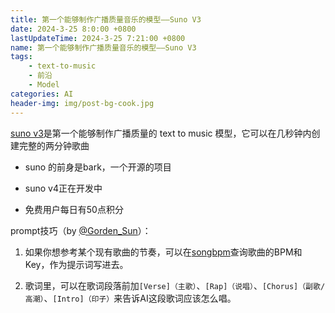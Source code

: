 ```yaml
---
title: 第一个能够制作广播质量音乐的模型——Suno V3
date: 2024-3-25 8:0:00 +0800
lastUpdateTime: 2024-3-25 7:21:00 +0800
name: 第一个能够制作广播质量音乐的模型——Suno V3
tags: 
    - text-to-music
    - 前沿
    - Model
categories: AI
header-img: img/post-bg-cook.jpg
---
```

    
[suno v3](https://www.suno.ai/)是第一个能够制作广播质量的 text to music 模型，它可以在几秒钟内创建完整的两分钟歌曲

* suno 的前身是bark，一个开源的项目

* suno v4正在开发中

* 免费用户每日有50点积分



prompt技巧（by [@Gorden_Sun](https://twitter.com/Gorden_Sun)）：

1. 如果你想参考某个现有歌曲的节奏，可以在[songbpm](https://songbpm.com/)查询歌曲的BPM和Key，作为提示词写进去。

1. 歌词里，可以在歌词段落前加`[Verse]（主歌）`、`[Rap]（说唱）`、`[Chorus]（副歌/高潮）`、`[Intro]（印子）`来告诉AI这段歌词应该怎么唱。
